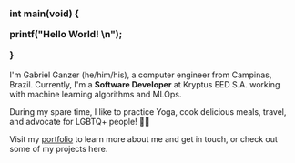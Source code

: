 <h3 align="left">
int main(void) {

  printf("Hello World! \n");

}
</h3>

I'm Gabriel Ganzer (he/him/his), a computer engineer from Campinas, Brazil. Currently, I'm a **Software Developer** at Kryptus EED S.A. working with machine learning algorithms and MLOps.

During my spare time, I like to practice Yoga, cook delicious meals, travel, and advocate for LGBTQ+ people! 🏳️‍🌈

Visit my [portfolio](https://gabrielganzer.github.io/) to learn more about me and get in touch, or check out some of my projects here.
